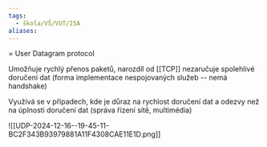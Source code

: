 ```yaml
---
tags:
  - škola/VŠ/VUT/ISA
aliases:
---
```

= User Datagram protocol

Umožňuje rychlý přenos paketů, narozdíl od [[TCP]] nezaručuje spolehlivé doručení dat (forma implementace nespojovaných služeb -- nemá handshake)

Využívá se v případech, kde je důraz na rychlost doručení dat a odezvy než na úplnosti doručení dat (správa řízení sítě, multimédia)

![[UDP-2024-12-16--19-45-11-BC2F343B93979881A11F4308CAE11E1D.png]]
